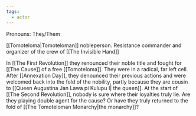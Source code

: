 ```yaml
---
tags:
  - actor
---
```

Pronouns: They/Them

[[Tomoteloma|Tomoteloman]] nobleperson. Resistance commander and organizer of the crew of [[The Invisible Hand]]

In [[The First Revolution]] they renounced their noble title and fought for [[The Cause]] of a free [[Tomoteloma]]. They were in a radical, far left cell. After [[Annexation Day]], they denounced their previous actions and were welcomed back into the fold of the nobility, partly because they are cousin to [[Queen Augustina Jan Lawa pi Kulupu I| the queen]]. At the start of [[The Second Revolution]], nobody is sure where their loyalties truly lie. Are they playing double agent for the cause? Or have they truly returned to the fold of [[The Tomoteloman Monarchy|the monarchy]]?